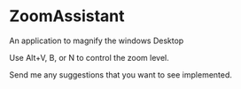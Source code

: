 # ZoomAssistant
An application to magnify the windows Desktop

Use Alt+V, B, or N to control the zoom level.

Send me any suggestions that you want to see implemented.
